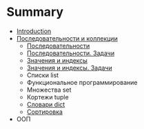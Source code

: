 # Summary

* [Introduction](README.md)
* [Последовательности и коллекции](chapter_seq/README.md)
  * [Последовательности](chapter_seq/1-seq.md)
  * [Последовательности. Задачи](chapter_seq/1-seq-tasks.md)
  * [Значения и индексы](chapter_seq/2-enum.md)
  * [Значения и индексы. Задачи](chapter_seq/2-enum-tasks.md)
  * Списки list
  * Функциональное программирование
  * Множества set
  * Кортежи tuple
  * [Словари dict](chapter_seq/7-dict.md)
  * [Сортировка](chapter_seq/8-sort.md)
* ООП  
